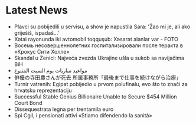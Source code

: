 # Latest News
-  Plavci su pobijedili u servisu, a show je napustila Sara: 'Žao mi je, ali ako griješiš, ispadaš...'
-  Xətai rayonunda iki avtomobil toqquşub: Xəsarət alanlar var - FOTO
-  Восемь несовершеннолетних госпитализировали после теракта в «Крокус Сити Холле»
-  Skandal u Zenici: Najveća zvezda Ukrajine ušla u sukob sa navijačima BiH
-  مواعيد مباريات يوم السبت المتنوع
-  俳優の寺田農さんが死去 所属事務所「最後まで仕事を続けながら治療」
-  Turnir vatrenih: Egipat pobijedio u prvom polufinalu, evo što to znači za hrvatsku reprezentaciju
-  Successful Stable Genius Billionaire Unable to Secure $454 Million Court Bond
-  Dissequestrata legna per trentamila euro
-  Spi Cgil, i pensionati attivi «Stiamo difendendo la sanità»
